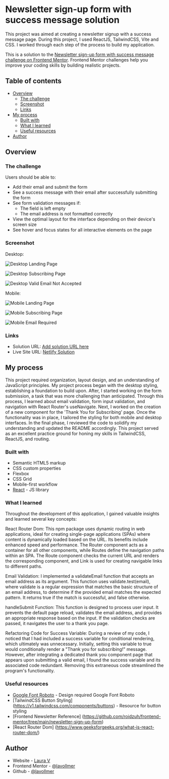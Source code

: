 # Newsletter sign-up form with success message solution

This project was aimed at creating a newsletter signup with a success message page. During this project, I used ReactJS, TailwindCSS, Vite and CSS. I worked through each step of the process to build my application. 

This is a solution to the [Newsletter sign-up form with success message challenge on Frontend Mentor](https://www.frontendmentor.io/challenges/newsletter-signup-form-with-success-message-3FC1AZbNrv). Frontend Mentor challenges help you improve your coding skills by building realistic projects.

## Table of contents

- [Overview](#overview)
  - [The challenge](#the-challenge)
  - [Screenshot](#screenshot)
  - [Links](#links)
- [My process](#my-process)
  - [Built with](#built-with)
  - [What I learned](#what-i-learned)
  - [Useful resources](#useful-resources)
- [Author](#author)

## Overview

### The challenge

Users should be able to:

- Add their email and submit the form
- See a success message with their email after successfully submitting the form
- See form validation messages if:
  - The field is left empty
  - The email address is not formatted correctly
- View the optimal layout for the interface depending on their device's screen size
- See hover and focus states for all interactive elements on the page

### Screenshot

Desktop:

![Desktop Landing Page](./src/assets/DesktopLandingPage.png)

![Desktop Subscribing Page](./src/assets/ThankYouSubscribingDesktop.png)

![Desktop Valid Email Not Accepted](./src/assets/ValidEmailRequiredDesktop.png)

Mobile:

![Mobile Landing Page ](./src/assets/PhoneLandingPage.png)

![Mobile Subscribing Page ](./src/assets/ThankYouSubscribingMobile.png)

![Mobile Email Required ](./src/assets/ValidEmailRequiredMobile.png)

### Links

- Solution URL: [Add solution URL here](https://your-solution-url.com)
- Live Site URL: [Netlify Solution](https://newsletter-signup-lav.netlify.app/)

## My process

This project required organization, layout design, and an understanding of JavaScript principles. My project process began with the desktop styling, establishing a  foundation to build upon. After, I started working on the form submission, a task that was more challenging than anticipated. Through this process, I learned about email validation, form input validation, and navigation with React Router's useNavigate. Next, I worked on the creation of a new component for the 'Thank You for Subscribing' page. Once the functionality was in place, I tailored the styling for both mobile and desktop interfaces. In the final phase, I reviewed the code to solidify my understanding and updated the README accordingly. This project served as an excellent practice ground for honing my skills in TailwindCSS, ReactJS, and routing.

### Built with

- Semantic HTML5 markup
- CSS custom properties
- Flexbox
- CSS Grid
- Mobile-first workflow
- [React](https://reactjs.org/) - JS library

### What I learned

Throughout the development of this application, I gained valuable insights and learned several key concepts:

React Router Dom: This npm package uses dynamic routing in web applications, ideal for creating single-page applications (SPAs) where content is dynamically loaded based on the URL. Its benefits include enhanced speed and performance. The Router component acts as a container for all other components, while Routes define the navigation paths within an SPA. The Route component checks the current URL and renders the corresponding component, and Link is used for creating navigable links to different paths.

Email Validation: I implemented a validateEmail function that accepts an email address as its argument. This function uses validate.test(email), where validate is a regular expression that matches the basic structure of an email address, to determine if the provided email matches the expected pattern. It returns true if the match is successful, and false otherwise.

handleSubmit Function: This function is designed to process user input. It prevents the default page reload, validates the email address, and provides an appropriate response based on the input. If the validation checks are passed, it navigates the user to a thank you page.

Refactoring Code for Success Variable: During a review of my code, I noticed that I had included a success variable for conditional rendering, which ultimately was unnecessary. Initially, setting this variable to true would conditionally render a "Thank you for subscribing!" message. However, after integrating a dedicated thank you component page that appears upon submitting a valid email, I found the success variable and its associated code redundant. Removing this extraneous code streamlined the program's functionality.


### Useful resources

- [Google Font Roboto](https://fonts.google.com/specimen/Roboto) - Design required Google Font Roboto
- [TailwindCSS Button Styling] (https://v1.tailwindcss.com/components/buttons) - Resource for button styling
- [Frontend Newsletter Reference] (https://github.com/roidzuh/frontend-mentor/tree/main/newsletter-sign-up-form)
- [React Router Dom] (https://www.geeksforgeeks.org/what-is-react-router-dom/)

## Author

- Website - [Laura V](www.lauradeveloper.com)
- Frontend Mentor - [@lavollmer](https://www.frontendmentor.io/profile/yourusername)
- Github - [@lavollmer](https://github.com/lavollmer)
